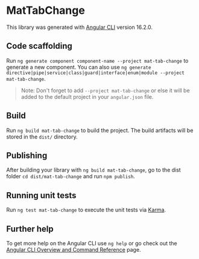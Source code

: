# MatTabChange

This library was generated with [Angular CLI](https://github.com/angular/angular-cli) version 16.2.0.

## Code scaffolding

Run `ng generate component component-name --project mat-tab-change` to generate a new component. You can also use `ng generate directive|pipe|service|class|guard|interface|enum|module --project mat-tab-change`.
> Note: Don't forget to add `--project mat-tab-change` or else it will be added to the default project in your `angular.json` file. 

## Build

Run `ng build mat-tab-change` to build the project. The build artifacts will be stored in the `dist/` directory.

## Publishing

After building your library with `ng build mat-tab-change`, go to the dist folder `cd dist/mat-tab-change` and run `npm publish`.

## Running unit tests

Run `ng test mat-tab-change` to execute the unit tests via [Karma](https://karma-runner.github.io).

## Further help

To get more help on the Angular CLI use `ng help` or go check out the [Angular CLI Overview and Command Reference](https://angular.io/cli) page.
